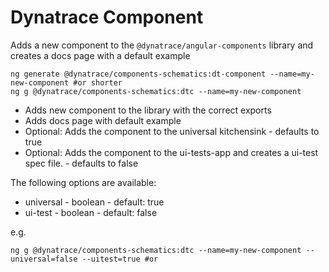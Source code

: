 # Dynatrace Component
Adds a new component to the `@dynatrace/angular-components` library and creates a docs page with a default example

```
ng generate @dynatrace/components-schematics:dt-component --name=my-new-component #or shorter
ng g @dynatrace/components-schematics:dtc --name=my-new-component
```

- Adds new component to the library with the correct exports
- Adds docs page with default example
- Optional: Adds the component to the universal kitchensink - defaults to true
- Optional: Adds the component to the ui-tests-app and creates a ui-test spec file. - defaults to false

The following options are available: 
- universal - boolean - default: true
- ui-test - boolean - default: false

e.g.
```
ng g @dynatrace/components-schematics:dtc --name=my-new-component --universal=false --uitest=true #or
```
